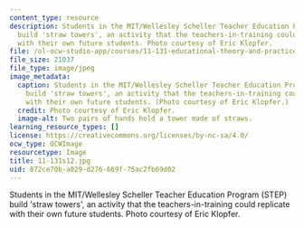 ```yaml
---
content_type: resource
description: Students in the MIT/Wellesley Scheller Teacher Education Program (STEP)
  build 'straw towers', an activity that the teachers-in-training could replicate
  with their own future students. Photo courtesy of Eric Klopfer.
file: /ol-ocw-studio-app/courses/11-131-educational-theory-and-practice-iii-spring-2012/872ce70ba029d276669f75ac2fb69d02_11-131s12.jpg
file_size: 21037
file_type: image/jpeg
image_metadata:
  caption: Students in the MIT/Wellesley Scheller Teacher Education Program (STEP)
    build 'straw towers', an activity that the teachers-in-training could replicate
    with their own future students. (Photo courtesy of Eric Klopfer.)
  credit: Photo courtesy of Eric Klopfer.
  image-alt: Two pairs of hands hold a tower made of straws.
learning_resource_types: []
license: https://creativecommons.org/licenses/by-nc-sa/4.0/
ocw_type: OCWImage
resourcetype: Image
title: 11-131s12.jpg
uid: 872ce70b-a029-d276-669f-75ac2fb69d02
---
```

Students in the MIT/Wellesley Scheller Teacher Education Program (STEP) build 'straw towers', an activity that the teachers-in-training could replicate with their own future students. Photo courtesy of Eric Klopfer.